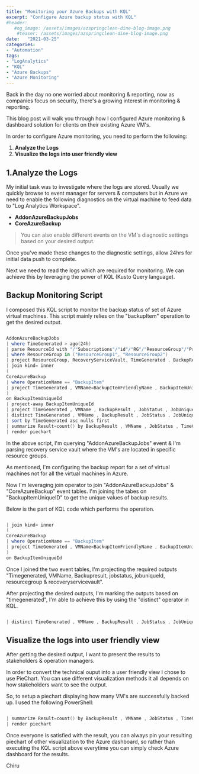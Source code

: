 ```yaml
---
title: "Monitoring your Azure Backups with KQL"
excerpt: "Configure Azure backup status with KQL"
#header: 
   #og_image: /assets/images/azspringclean-dine-blog-image.png
    #teaser: /assets/images/azspringclean-dine-blog-image.png
date:   "2021-03-25"
categories: 
- "Automation"
tags: 
- "LogAnalytics"
- "KQL"
- "Azure Backups"
- "Azure Monitoring"
---
```

Back in the day no one worried about monitoring & reporting, now as companies focus on security, there's a growing interest in
monitoring & reporting.

This blog post will walk you through how I configured Azure monitoring & dashboard solution for clients on their existing Azure VM's.

In order to configure Azure monitoring, you need to perform the following:

 1. **Analyze the Logs**
 2. **Visualize the logs into user friendly view**

## 1.**Analyze the Logs**

My initial task was to investigate where the logs are stored. Usually we quickly browse to event manager for servers & computers but in Azure we need to enable the following diagnostics on the virtual machine to feed data to "Log Analytics Workspace". 

* **AddonAzureBackupJobs**
* **CoreAzureBackup**

> You can also enable different events on the VM's diagnostic settings based on your desired output. 

Once you've made these changes to the diagnostic settings, allow 24hrs for initial data push to complete. 

Next we need to read the logs which are required for monitoring. We can achieve this by leveraging the power of KQL (Kusto Query language).

## Backup Monitoring Script

I composed this KQL script to monitor the backup status of set of Azure virtual machines. This script mainly relies on the "backupItem" operation to get the desired output.

```powershell

AddonAzureBackupJobs
| where TimeGenerated > ago(24h)
| parse ResourceId with "/"Subscriptions"/"id"/"RG"/"ResourceGroup"/"Provid"/"Services"/"safe"/"RecoveryServiceVault
| where ResourceGroup in ("ResourceGroup1", "ResourceGroup2")
| project ResourceGroup, RecoveryServiceVault, TimeGenerated , BackupResult=JobFailureCode , JobStatus , JobUniqueId , BackupItemUniqueId
| join kind= inner
(
CoreAzureBackup
| where OperationName == "BackupItem"
| project TimeGenerated , VMName=BackupItemFriendlyName , BackupItemUniqueId , ResourceGroupName
)
on BackupItemUniqueId
| project-away BackupItemUniqueId
| project TimeGenerated , VMName , BackupResult , JobStatus , JobUniqueId , ResourceGroup, RecoveryServiceVault
| distinct TimeGenerated , VMName , BackupResult , JobStatus , JobUniqueId , ResourceGroup, RecoveryServiceVault
| sort by TimeGenerated asc nulls first
| summarize Result=count() by BackupResult , VMName , JobStatus , TimeGenerated , ResourceGroup, RecoveryServiceVault
| render piechart

```

In the above script, I'm querying "AddonAzureBackupJobs" event & I'm parsing recovery service vault where the VM's are located in specific resource groups. 

As mentioned, I'm configuring the backup report for a set of virtual machines not for all the virtual machines in Azure. 

Now I'm leveraging join operator to join "AddonAzureBackupJobs" & "CoreAzureBackup" event tables. I'm joining the tabes on "BackupItemUniqueID" to get the unique values of backup results. 

Below is the part of KQL code which performs the operation. 

```powershell

| join kind= inner
(
CoreAzureBackup
| where OperationName == "BackupItem"
| project TimeGenerated , VMName=BackupItemFriendlyName , BackupItemUniqueId , ResourceGroupName
)
on BackupItemUniqueId

```

Once I joined the two event tables, I'm projecting the required outputs "Timegenerated, VMName, Backupresult, jobstatus, jobuniqueId, resourcegroup & recoveryservicevault". 

After projecting the desired outputs, I'm marking the outputs based on "timegenerated", I'm able to achieve this by using the "distinct" operator in KQL. 

```powershell

| distinct TimeGenerated , VMName , BackupResult , JobStatus , JobUniqueId , ResourceGroup, RecoveryServiceVault

```

## Visualize the logs into user friendly view

After getting the desired output, I want to present the results to stakeholders & operation managers. 

In order to convert the technical ouput into a user friendly view I chose to use PieChart. You can use different visualization methods it all depends on how stakeholders want to see the output. 

So, to setup a piechart displaying how many VM's are successfully backed up. I used the following PowerShell:

```powershell

| summarize Result=count() by BackupResult , VMName , JobStatus , TimeGenerated , ResourceGroup, RecoveryServiceVault
| render piechart

```

Once everyone is satisfied with the result, you can always pin your resulting piechart of other visualization to the Azure dashboard, so rather than executing the KQL script above everytime you can simply check Azure dashboard for the results.

Chiru